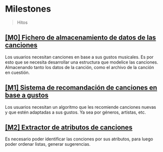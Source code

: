# Milestones
> Hitos

## [[M0] Fichero de almacenamiento de datos de las canciones](https://github.com/Carlos-SE/App-Chores/milestone/1)
Los usuarios necesitan canciones en base a sus gustos musicales. Es por esto que se necesita desarrollar una estructura que modelice las canciones. Almacenando tanto los datos de la canción, como el archivo de la canción en cuestión.

## [[M1] Sistema de recomandación de canciones en base a gustos](https://github.com/Carlos-SE/App-Chores/milestone/2)
Los usuarios necesitan un algoritmo que les recomiende canciones nuevas y que estén adaptadas a sus gustos. Ya sea por géneros, artistas, etc.

## [[M2] Extractor de atributos de canciones](https://github.com/Carlos-SE/App-Chores/milestone/3)
Es necesario poder identificar las conciones por sus atributos, para luego poder ordenar listas, generar sugerencias.
